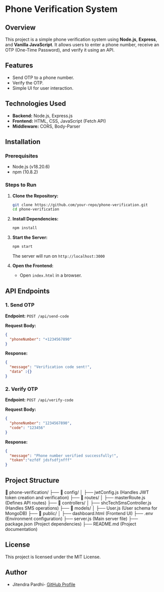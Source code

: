 # Phone Verification System

## Overview
This project is a simple phone verification system using **Node.js**, **Express**, and **Vanilla JavaScript**. It allows users to enter a phone number, receive an OTP (One-Time Password), and verify it using an API.

## Features
- Send OTP to a phone number.
- Verify the OTP.
- Simple UI for user interaction.

## Technologies Used
- **Backend:** Node.js, Express.js
- **Frontend:** HTML, CSS, JavaScript (Fetch API)
- **Middleware:** CORS, Body-Parser

## Installation

### Prerequisites
- Node.js (v18.20.6)
- npm (10.8.2)

### Steps to Run
1. **Clone the Repository:**
   ```sh
   git clone https://github.com/your-repo/phone-verification.git
   cd phone-verification
   ```

2. **Install Dependencies:**
   ```sh
   npm install
   ```

3. **Start the Server:**
   ```sh
   npm start
   ```
   The server will run on `http://localhost:3000`

4. **Open the Frontend:**
   - Open `index.html` in a browser.

## API Endpoints
### 1. Send OTP
**Endpoint:** `POST /api/send-code`

**Request Body:**
```json
{
  "phoneNumber": "+1234567890"
}
```

**Response:**
```json
{
  "message": "Verification code sent!",
  "data" :{}
}
```

### 2. Verify OTP
**Endpoint:** `POST /api/verify-code`

**Request Body:**
```json
{
  "phoneNumber": "1234567890",
  "code": "123456"
}
```

**Response:**
```json
{
  "message": "Phone number verified successfully!",
  "token":"ezfdf jdsfsdfjnfff"
}
```

## Project Structure
📂 phone-verification/
├── 📂 config/
│   ├── jwtConfig.js (Handles JWT token creation and verification)
├── 📂 routes/
│   ├── masterRoute.js (Defines API routes)
├── 📂 controllers/
│   ├── shcTechSmsController.js (Handles SMS operations)
├── 📂 models/
│   ├── User.js (User schema for MongoDB)
├── 📂 public/
│   ├── dashboard.html (Frontend UI)
├── .env (Environment configuration)
├── server.js (Main server file)
├── package.json (Project dependencies)
├── README.md (Project documentation)

## License
This project is licensed under the MIT License.

## Author
- Jitendra Pardhi- [GitHub Profile](https://github.com/your-profile)

